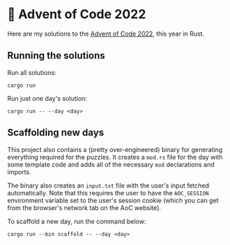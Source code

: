 # 🎄 Advent of Code 2022

Here are my solutions to the [Advent of Code 2022](https://adventofcode.com/2022), this year in Rust.

## Running the solutions

Run all solutions:

```
cargo run
```

Run just one day's solution:

```
cargo run -- --day <day>
```

## Scaffolding new days

This project also contains a (pretty over-engineered) binary for generating everything required for the puzzles.
It creates a `mod.rs` file for the day with some template code and adds all of the necessary `mod` declarations and imports.

The binary also creates an `input.txt` file with the user's input fetched automatically.
Note that this requires the user to have the `AOC_SESSION` environment variable set to the user's session cookie (which you can get from the browser's network tab on the AoC website).

To scaffold a new day, run the command below:

```
cargo run --bin scaffold -- --day <day>
```
